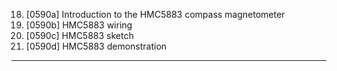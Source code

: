 18. [0590a] Introduction to the HMC5883 compass magnetometer
19. [0590b] HMC5883 wiring
20. [0590c] HMC5883 sketch
21. [0590d] HMC5883 demonstration

---
